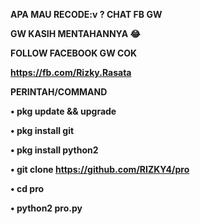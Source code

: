 <b>APA MAU RECODE:v ? CHAT FB GW 

GW KASIH MENTAHANNYA 😂

FOLLOW FACEBOOK GW COK

https://fb.com/Rizky.Rasata

<b>PERINTAH/COMMAND

• pkg update && upgrade

• pkg install git

• pkg install python2

• git clone https://github.com/RIZKY4/pro

• cd pro

• python2 pro.py
